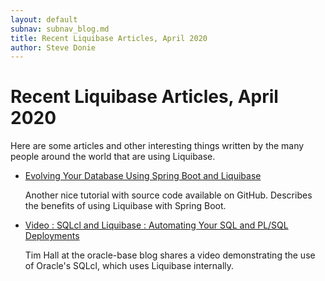 ```yaml
---
layout: default
subnav: subnav_blog.md
title: Recent Liquibase Articles, April 2020
author: Steve Donie
---
```

# Recent Liquibase Articles, April 2020

Here are some articles and other interesting things written by the many people around
the world that are using Liquibase.

* [Evolving Your Database Using Spring Boot and Liquibase](https://medium.com/@harittweets/evolving-your-database-using-spring-boot-and-liquibase-844fcd7931da)

  Another nice tutorial with source code available on GitHub. Describes the benefits of using Liquibase with
  Spring Boot.
  
* [Video : SQLcl and Liquibase : Automating Your SQL and PL/SQL Deployments](https://oracle-base.com/blog/2020/03/02/video-sqlcl-and-liquibase-automating-your-sql-and-pl-sql-deployments/)

  Tim Hall at the oracle-base blog shares a video demonstrating the use of Oracle's SQLcl, which uses Liquibase internally. 
  
  

